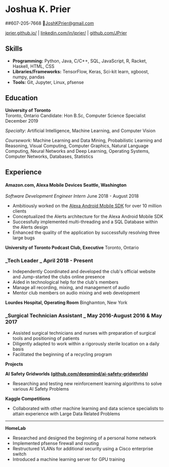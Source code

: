 # Joshua K. Prier                                                                         
##607-205-7668 [JoshKPrier@gmail.com](mailto:JoshKPrier@gmail.com)

[jprier.github.io/](https://jprier.github.io/) | [linkedin.com/in/jprier/](https://www.linkedin.com/in/jprier/) | [github.com/JPrier](https://github.com/JPrier)

## Skills

  - **Programming:** Python, Java, C/C++, SQL, JavaScript, R, Racket, Haskell, HTML, CSS
  - **Libraries/Frameworks:** TensorFlow, Keras, Sci-kit learn, xgboost, numpy, pandas
  - **Tools:** Git, Jupyter, Linux, pfsense

## Education

**University of Toronto**         
Toronto, Ontario
Candidate: Hon B.Sc, Computer Science Specialist
December 2019

_Specialty_: Artificial Intelligence, Machine Learning, and Computer Vision

_Coursework:_  Machine Learning and Data Mining, Probabilistic Learning and Reasoning, Visual Computing, Computer Graphics, Natural Language Computing, Neural Networks and Deep Learning, Operating Systems, Computer Networks, Databases, Statistics

## Experience

#### Amazon.com, Alexa Mobile Devices         Seattle, Washington

 *Software Development Engineer Intern*        June 2018 - August 2018

- Ambitiously worked on the [Alexa Android Mobile SDK](https://play.google.com/store/apps/details?id=com.amazon.dee.app) for over 10 million clients
- Conceptualized the Alerts architecture for the Alexa Android Mobile SDK
- Successfully implemented multi-threading and a SQL Database within the Alerts design
- Enhanced the quality of the application by successfully resolving three large bugs

**University of Toronto Podcast Club, Executive**         Toronto, Ontario

### _Tech Leader       _ April 2018 - Present

- Independently Coordinated and developed the club&#39;s official website and Jump-started the clubs online presence
- Aided in technological help for the club&#39;s members
- Manage all recording, mixing, and management of audio
- Mentor club members on audio mixing and web development

**Lourdes Hospital, Operating Room**         Binghamton, New York

### _Surgical Technician Assistant       _ May 2016-August 2016 &amp; May 2017

- Assisted surgical technicians and nurses with preparation of surgical tools and positioning of patients
- Diligently adapted to work within a rigorously sterile location on a daily basis
- Facilitated the beginning of a recycling program

**Projects**

**AI Safety Gridworlds (**[**github.com/deepmind/ai-safety-gridworlds**](https://github.com/deepmind/ai-safety-gridworlds)**)**

- Researching and testing new reinforcement learning algorithms to solve various AI Safety Problems

**Kaggle Competitions**

- Collaborated with other machine learning and data science specialists to attain experience with Large Data Related Problems

**       **

**HomeLab**

- Researched and designed the beginning of a personal home network
- Implemented pfsense firewall and routing
- Restructured VLANs for additional security using a Cisco enterprise switch
- Introduced a machine learning server for GPU training